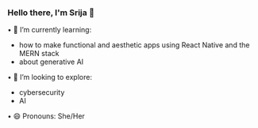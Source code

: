 ### Hello there, I'm Srija  👋

• 🌱 I’m currently learning:
- how to make functional and aesthetic apps using React Native and the MERN stack
- about generative AI

• 🤔 I’m looking to explore:
- cybersecurity
- AI

• 😄 Pronouns: She/Her <br />

<!--
**Srija-Mukh/srija-mukh** is a ✨ _special_ ✨ repository because its `README.md` (this file) appears on your GitHub profile.

Here are some ideas to get you started:

- 🔭 I’m currently working on ...
- 🌱 I’m currently learning 
- 👯 I’m looking to collaborate on ...
- 🤔 I’m looking for help with ...
- 💬 Ask me about ...
- 📫 How to reach me: ...
- 😄 Pronouns: ...
- ⚡ Fun fact: ...
-->
